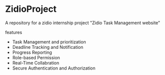 # ZidioProject
A repository for a zidio internship project  "Zidio Task Management website"

features
* Task Management and prioritization
* Deadline Tracking and Notification
* Progress Reporting
* Role-based Permission
* Real-Time Collabration
* Secure Authentication and Authorization
